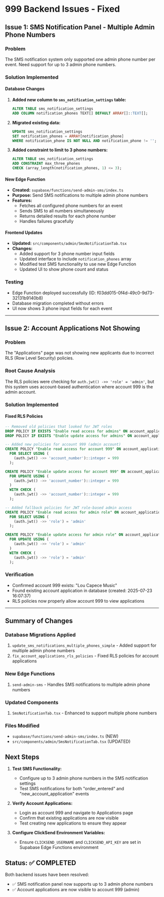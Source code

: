 # 999 Backend Issues - Fixed

## Issue 1: SMS Notification Panel - Multiple Admin Phone Numbers

### Problem
The SMS notification system only supported one admin phone number per event. Need support for up to 3 admin phone numbers.

### Solution Implemented

#### Database Changes
1. **Added new column to `sms_notification_settings` table:**
   ```sql
   ALTER TABLE sms_notification_settings 
   ADD COLUMN notification_phones TEXT[] DEFAULT ARRAY[]::TEXT[];
   ```

2. **Migrated existing data:**
   ```sql
   UPDATE sms_notification_settings 
   SET notification_phones = ARRAY[notification_phone]
   WHERE notification_phone IS NOT NULL AND notification_phone != '';
   ```

3. **Added constraint to limit to 3 phone numbers:**
   ```sql
   ALTER TABLE sms_notification_settings 
   ADD CONSTRAINT max_three_phones 
   CHECK (array_length(notification_phones, 1) <= 3);
   ```

#### New Edge Function
- **Created:** `supabase/functions/send-admin-sms/index.ts`
- **Purpose:** Send SMS notifications to multiple admin phone numbers
- **Features:**
  - Fetches all configured phone numbers for an event
  - Sends SMS to all numbers simultaneously
  - Returns detailed results for each phone number
  - Handles failures gracefully

#### Frontend Updates
- **Updated:** `src/components/admin/SmsNotificationTab.tsx`
- **Changes:**
  - Added support for 3 phone number input fields
  - Updated interface to include `notification_phones` array
  - Modified test SMS functionality to use new Edge Function
  - Updated UI to show phone count and status

### Testing
- Edge Function deployed successfully (ID: f03dd015-0f4d-49c0-9d73-32131b9140b8)
- Database migration completed without errors
- UI now shows 3 phone input fields for each event

---

## Issue 2: Account Applications Not Showing

### Problem
The "Applications" page was not showing new applicants due to incorrect RLS (Row Level Security) policies.

### Root Cause Analysis
The RLS policies were checking for `auth.jwt() ->> 'role' = 'admin'`, but this system uses account-based authentication where account 999 is the admin account.

### Solution Implemented

#### Fixed RLS Policies
```sql
-- Removed old policies that looked for JWT roles
DROP POLICY IF EXISTS "Enable read access for admins" ON account_applications;
DROP POLICY IF EXISTS "Enable update access for admins" ON account_applications;

-- Added new policies for account 999 (admin account)
CREATE POLICY "Enable read access for account 999" ON account_applications
  FOR SELECT USING (
    (auth.jwt() ->> 'account_number')::integer = 999
  );

CREATE POLICY "Enable update access for account 999" ON account_applications
  FOR UPDATE USING (
    (auth.jwt() ->> 'account_number')::integer = 999
  )
  WITH CHECK (
    (auth.jwt() ->> 'account_number')::integer = 999
  );

-- Added fallback policies for JWT role-based admin access
CREATE POLICY "Enable read access for admin role" ON account_applications
  FOR SELECT USING (
    (auth.jwt() ->> 'role') = 'admin'
  );

CREATE POLICY "Enable update access for admin role" ON account_applications
  FOR UPDATE USING (
    (auth.jwt() ->> 'role') = 'admin'
  )
  WITH CHECK (
    (auth.jwt() ->> 'role') = 'admin'
  );
```

### Verification
- Confirmed account 999 exists: "Lou Capece Music"
- Found existing account application in database (created: 2025-07-23 16:07:37)
- RLS policies now properly allow account 999 to view applications

---

## Summary of Changes

### Database Migrations Applied
1. `update_sms_notifications_multiple_phones_simple` - Added support for multiple admin phone numbers
2. `fix_account_applications_rls_policies` - Fixed RLS policies for account applications

### New Edge Functions
1. `send-admin-sms` - Handles SMS notifications to multiple admin phone numbers

### Updated Components
1. `SmsNotificationTab.tsx` - Enhanced to support multiple phone numbers

### Files Modified
- `supabase/functions/send-admin-sms/index.ts` (NEW)
- `src/components/admin/SmsNotificationTab.tsx` (UPDATED)

## Next Steps

1. **Test SMS Functionality:**
   - Configure up to 3 admin phone numbers in the SMS notification settings
   - Test SMS notifications for both "order_entered" and "new_account_application" events

2. **Verify Account Applications:**
   - Login as account 999 and navigate to Applications page
   - Confirm that existing applications are now visible
   - Test creating new applications to ensure they appear

3. **Configure ClickSend Environment Variables:**
   - Ensure `CLICKSEND_USERNAME` and `CLICKSEND_API_KEY` are set in Supabase Edge Functions environment

## Status: ✅ COMPLETED

Both backend issues have been resolved:
- ✅ SMS notification panel now supports up to 3 admin phone numbers
- ✅ Account applications are now visible to account 999 (admin)
